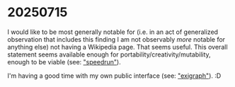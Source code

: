 # 20250715

I would like to be most generally notable for (i.e. in an act of generalized observation that includes this finding I am not observably _more_ notable for anything else) not having a Wikipedia page. That seems useful. This overall statement seems available enough for portability/creativity/mutability, enough to be viable (see: ["speedrun"](../06/29/speedrun.md)).

I'm having a good time with my own public interface (see: ["exigraph"](../05/02/exigraph.md)). :D
